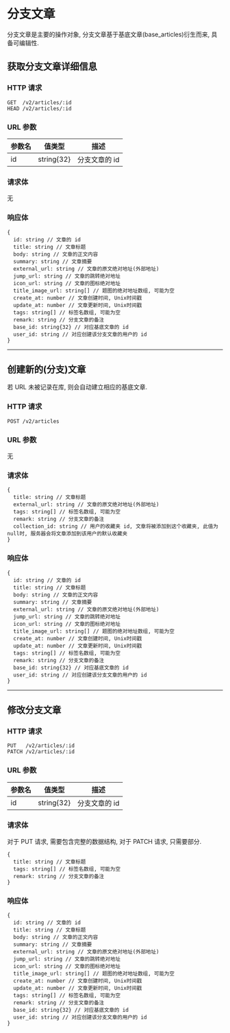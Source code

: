 # 分支文章

分支文章是主要的操作对象, 分支文章基于基底文章(base_articles)衍生而来, 具备可编辑性.

## 获取分支文章详细信息

### HTTP 请求

```
GET  /v2/articles/:id
HEAD /v2/articles/:id
```

### URL 参数

参数名 | 值类型      | 描述
----- | ---------- | -----------
id    | string{32} | 分支文章的 id

### 请求体

无

### 响应体

```
{
  id: string // 文章的 id
  title: string // 文章标题
  body: string // 文章的正文内容
  summary: string // 文章摘要
  external_url: string // 文章的原文绝对地址(外部地址)
  jump_url: string // 文章的跳转绝对地址
  icon_url: string // 文章的图标绝对地址
  title_image_url: string[] // 题图的绝对地址数组, 可能为空
  create_at: number // 文章创建时间, Unix时间戳
  update_at: number // 文章更新时间, Unix时间戳
  tags: string[] // 标签名数组, 可能为空
  remark: string // 分支文章的备注
  base_id: string{32} // 对应基底文章的 id
  user_id: string // 对应创建该分支文章的用户的 id
}
```

---

## 创建新的(分支)文章

若 URL 未被记录在库, 则会自动建立相应的基底文章.

### HTTP 请求

```
POST /v2/articles
```

### URL 参数

无

### 请求体

```
{
  title: string // 文章标题
  external_url: string // 文章的原文绝对地址(外部地址)
  tags: string[] // 标签名数组, 可能为空
  remark: string // 分支文章的备注
  collection_id: string // 用户的收藏夹 id, 文章将被添加到这个收藏夹, 此值为null时, 服务器会将文章添加到该用户的默认收藏夹
}
```

### 响应体

```
{
  id: string // 文章的 id
  title: string // 文章标题
  body: string // 文章的正文内容
  summary: string // 文章摘要
  external_url: string // 文章的原文绝对地址(外部地址)
  jump_url: string // 文章的跳转绝对地址
  icon_url: string // 文章的图标绝对地址
  title_image_url: string[] // 题图的绝对地址数组, 可能为空
  create_at: number // 文章创建时间, Unix时间戳
  update_at: number // 文章更新时间, Unix时间戳
  tags: string[] // 标签名数组, 可能为空
  remark: string // 分支文章的备注
  base_id: string{32} // 对应基底文章的 id
  user_id: string // 对应创建该分支文章的用户的 id
}
```

---

## 修改分支文章

### HTTP 请求

```
PUT   /v2/articles/:id
PATCH /v2/articles/:id
```

### URL 参数

参数名 | 值类型      | 描述
----- | ---------- | -----------
id    | string{32} | 分支文章的 id

### 请求体

对于 PUT 请求, 需要包含完整的数据结构, 对于 PATCH 请求, 只需要部分.

```
{
  title: string // 文章标题
  tags: string[] // 标签名数组, 可能为空
  remark: string // 分支文章的备注
}
```

### 响应体

```
{
  id: string // 文章的 id
  title: string // 文章标题
  body: string // 文章的正文内容
  summary: string // 文章摘要
  external_url: string // 文章的原文绝对地址(外部地址)
  jump_url: string // 文章的跳转绝对地址
  icon_url: string // 文章的图标绝对地址
  title_image_url: string[] // 题图的绝对地址数组, 可能为空
  create_at: number // 文章创建时间, Unix时间戳
  update_at: number // 文章更新时间, Unix时间戳
  tags: string[] // 标签名数组, 可能为空
  remark: string // 分支文章的备注
  base_id: string{32} // 对应基底文章的 id
  user_id: string // 对应创建该分支文章的用户的 id
}
```
